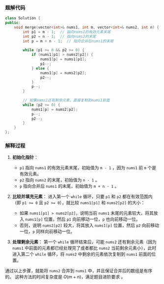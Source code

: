 ### 题解代码
```cpp
class Solution {
public:
    void merge(vector<int>& nums1, int m, vector<int>& nums2, int n) {
        int p1 = m - 1;  // 指向nums1的有效元素末尾
        int p2 = n - 1;  // 指向nums2的末尾
        int p = m + n - 1;  // 指向合并后nums1的末尾
        
        while (p1 >= 0 && p2 >= 0) {
            if (nums1[p1] > nums2[p2]) {
                nums1[p] = nums1[p1];
                p1--;
            } else {
                nums1[p] = nums2[p2];
                p2--;
            }
            p--;
        }
        
        // 如果nums2还有剩余元素，直接复制到nums1前面
        while (p2 >= 0) {
            nums1[p] = nums2[p2];
            p--;
            p2--;
        }
    }
};
```

### 解释过程
1. **初始化指针**：
    - `p1` 指向 `nums1` 的有效元素末尾，初始值为 `m - 1` ，因为 `nums1` 前 `m` 个是有效元素。
    - `p2` 指向 `nums2` 的末尾，初始值为 `n - 1` 。
    - `p` 指向合并后 `nums1` 的末尾，初始值为 `m + n - 1` 。

2. **比较并填充元素**：
进入第一个 `while` 循环，只要 `p1` 和 `p2` 都在有效范围内（即 `p1 >= 0` 且 `p2 >= 0`），就比较 `nums1[p1]` 和 `nums2[p2]` 的大小：
    - 如果 `nums1[p1] > nums2[p2]`，说明当前 `nums1` 末尾的元素较大，将其放入 `nums1[p]` 位置，然后 `p1` 向前移动一位，`p` 也向前移动一位。
    - 否则，说明 `nums2[p2]` 较大，将其放入 `nums1[p]` 位置，然后 `p2` 向前移动一位，`p` 同样向前移动一位。

3. **处理剩余元素**：
第一个 `while` 循环结束后，可能 `nums2` 还有剩余元素（因为 `nums1` 中前面的元素都已经处理完了或者都比 `nums2` 当前剩余元素小），此时进入第二个 `while` 循环，将 `nums2` 中剩余的元素依次复制到 `nums1` 前面的位置。

通过以上步骤，就能将 `nums2` 合并到 `nums1` 中，并且保证合并后的数组是有序的。 这种方法的时间复杂度是 $O(m + n)$，满足题目进阶要求 。 